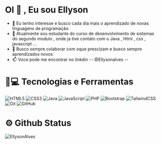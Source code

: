 # OI 👋 , Eu sou Ellyson 


- 👀 Eu tenho interesse e busco cada dia mais o aprendizado de novas linguagens de programação
- 🌱 Atualmente sou estudante do curso de desenvolvimento de sistemas do segundo modulo , onde ja tive contato com o Java , Html , css , javascript ... 
- 💞️ Busco sempre colaborar com oque prescizam e busco sempre aprendizados novos
- 📫 Voce pode me encontrar no linkdin --  @Ellysonalves --

  
# 🚀💻 Tecnologias e Ferramentas 
  
  ![HTML5](https://img.shields.io/badge/html5-%23E34F26.svg?logo=html5&logoColor=white) ![CSS3](https://img.shields.io/badge/css3-%231572B6.svg?logo=css3&logoColor=white) ![Java](https://img.shields.io/badge/java-%23ED8B00.svg?logo=java&logoColor=white) ![JavaScript](https://img.shields.io/badge/javascript-%23323330.svg?logo=javascript&logoColor=%23F7DF1E) ![PHP](https://img.shields.io/badge/php-%23777BB4.svg?logo=php&logoColor=white) ![Bootstrap](https://img.shields.io/badge/bootstrap-%23563D7C.svg?logo=bootstrap&logoColor=white) ![TailwindCSS](https://img.shields.io/badge/tailwindcss-%2338B2AC.svg?logo=tailwind-css&logoColor=white) ![Git](https://img.shields.io/badge/git-%23F05033.svg?logo=git&logoColor=white) ![GitHub](https://img.shields.io/badge/github-%23121011.svg?logo=github&logoColor=white) 
  
  
# ⚙️ Github Status 

![EllysonAlves](https://github-readme-stats.vercel.app/api?username=EllysonAlves&hide=contribs,prs)


